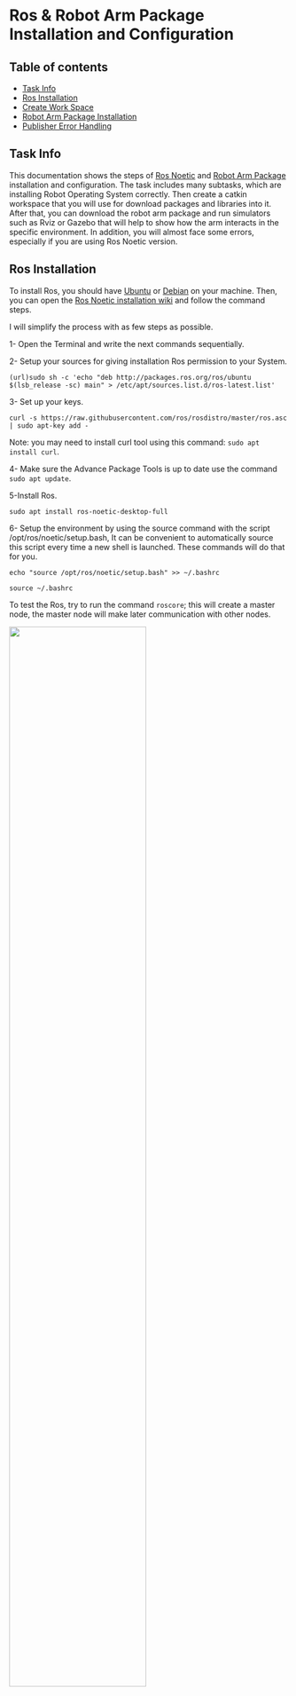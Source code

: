 # Ros & Robot Arm Package Installation and Configuration
## Table of contents
* [Task Info](#task-info)
* [Ros Installation](#Ros-Installation)
* [Create Work Space ](#Create-Work-Space )
* [Robot Arm Package Installation ](#Robot-Arm-Package-Installation )
* [Publisher Error Handling](#Publisher-Error-Handling )

## Task Info
This documentation shows the steps of [Ros Noetic](http://wiki.ros.org/noetic/Installation) and [Robot Arm Package](https://github.com/smart-methods/arduino_robot_arm_gripper) installation and configuration. The task includes many subtasks, which are installing Robot Operating System correctly. Then create a catkin workspace that you will use for download packages and libraries into it. After that, you can download the robot arm package and run simulators such as Rviz or Gazebo that will help to show how the arm interacts in the specific environment. In addition, you will almost face some errors, especially if you are using Ros Noetic version.


## Ros Installation
To install Ros, you should have [Ubuntu](http://wiki.ros.org/noetic/Installation/Ubuntu) or [Debian](http://wiki.ros.org/noetic/Installation/Debian) on your machine. Then, you can open the [Ros Noetic installation wiki](http://wiki.ros.org/noetic/Installation/Ubuntu) and follow the command steps.

I will simplify the process with as few steps as possible.

1- Open the Terminal and write the next commands sequentially.

2- Setup your sources for giving installation Ros permission to your System.

``(url)sudo sh -c 'echo "deb http://packages.ros.org/ros/ubuntu $(lsb_release -sc) main" > /etc/apt/sources.list.d/ros-latest.list'``

3- Set up your keys.

``curl -s https://raw.githubusercontent.com/ros/rosdistro/master/ros.asc | sudo apt-key add -``

Note: you may need to install curl tool using this command: ``sudo apt install curl``.

4- Make sure the Advance Package Tools is up to date use the command ``sudo apt update``.

5-Install Ros.

``sudo apt install ros-noetic-desktop-full``

6- Setup the environment by using the source command with the script /opt/ros/noetic/setup.bash, It can be convenient to automatically source this script every time a new shell is launched. These commands will do that for you.

``echo "source /opt/ros/noetic/setup.bash" >> ~/.bashrc``

``source ~/.bashrc``

To test the Ros, try to run the command ``roscore``; this will create a master node, the master node will make later communication with other nodes.


<img src="https://user-images.githubusercontent.com/86131920/122996010-03b91500-d3b3-11eb-96db-bb730bc9f5db.png" width=70% height=70%>



